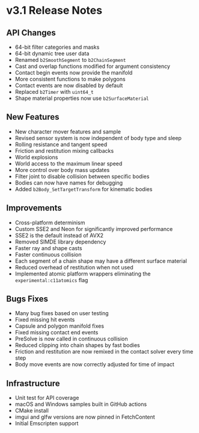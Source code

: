 # v3.1 Release Notes

## API Changes
- 64-bit filter categories and masks
- 64-bit dynamic tree user data
- Renamed `b2SmoothSegment` to `b2ChainSegment`
- Cast and overlap functions modified for argument consistency
- Contact begin events now provide the manifold
- More consistent functions to make polygons
- Contact events are now disabled by default
- Replaced `b2Timer` with `uint64_t`
- Shape material properties now use `b2SurfaceMaterial`

## New Features
- New character mover features and sample
- Revised sensor system is now independent of body type and sleep
- Rolling resistance and tangent speed
- Friction and restitution mixing callbacks
- World explosions
- World access to the maximum linear speed
- More control over body mass updates
- Filter joint to disable collision between specific bodies
- Bodies can now have names for debugging
- Added `b2Body_SetTargetTransform` for kinematic bodies

## Improvements
- Cross-platform determinism
- Custom SSE2 and Neon for significantly improved performance
- SSE2 is the default instead of AVX2
- Removed SIMDE library dependency
- Faster ray and shape casts
- Faster continuous collision
- Each segment of a chain shape may have a different surface material
- Reduced overhead of restitution when not used
- Implemented atomic platform wrappers eliminating the `experimental:c11atomics` flag

## Bugs Fixes
- Many bug fixes based on user testing
- Fixed missing hit events
- Capsule and polygon manifold fixes
- Fixed missing contact end events
- PreSolve is now called in continuous collision
- Reduced clipping into chain shapes by fast bodies
- Friction and restitution are now remixed in the contact solver every time step
- Body move events are now correctly adjusted for time of impact

## Infrastructure
- Unit test for API coverage
- macOS and Windows samples built in GitHub actions
- CMake install
- imgui and glfw versions are now pinned in FetchContent
- Initial Emscripten support
